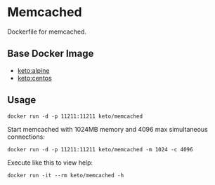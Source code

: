 # Memcached

Dockerfile for memcached.


## Base Docker Image

* [keto:alpine](https://hub.docker.com/r/keto/alpine)
* [keto:centos](https://hub.docker.com/r/keto/centos)


## Usage

	docker run -d -p 11211:11211 keto/memcached


Start memcached with 1024MB memory and 4096 max simultaneous connections:

	docker run -d -p 11211:11211 keto/memcached -m 1024 -c 4096


Execute like this to view help:

	docker run -it --rm keto/memcached -h
